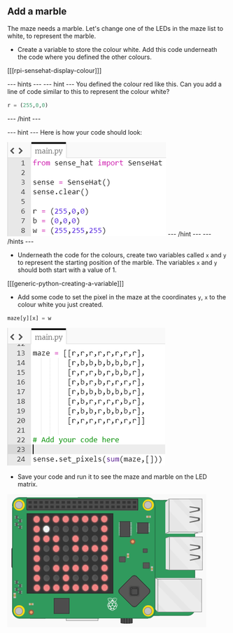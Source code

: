 ## Add a marble

The maze needs a marble. Let's change one of the LEDs in the maze list to white, to represent the marble.

+ Create a variable to store the colour white. Add this code underneath the code where you defined the other colours.

[[[rpi-sensehat-display-colour]]]

--- hints ---
--- hint ---
You defined the colour red like this. Can you add a line of code similar to this to represent the colour white?

```python
r = (255,0,0)
```
--- /hint ---

--- hint ---
Here is how your code should look:

![Add colour hint](images/add-colour-hint.png)
--- /hint ---
--- /hints ---

+ Underneath the code for the colours, create two variables called `x` and `y` to represent the starting position of the marble. The variables `x` and `y` should both start with a value of 1.

[[[generic-python-creating-a-variable]]]

+ Add some code to set the pixel in the maze at the coordinates `y`, `x` to the colour white you just created.

```python
maze[y][x] = w
```

![Add code to display marble](images/add-display-marble.png)

- Save your code and run it to see the maze and marble on the LED matrix.

![Add code to display marble](images/display-marble.png)
